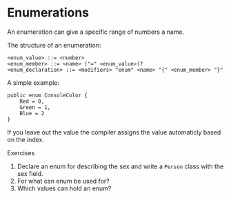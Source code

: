 # Enumerations

An enumeration can give a specific range of numbers a name.

The structure of an enumeration:

```ebnf
<enum_value> ::= <number>
<enum_member> ::= <name> ("=" <enum_value>)?
<enum_declaration> ::= <modifiers> "enum" <name> "{" <enum_member> "}"
```

A simple example:

```back
public enum ConsoleColor {
    Red = 0,
    Green = 1,
    Blue = 2
}
```

If you leave out the value the compiler assigns the value automaticly based on the index.

Exercises

1. Declare an enum for describing the sex and write a `Person` class with the sex field.
2. For what can enum be used for?
3. Which values can hold an enum?